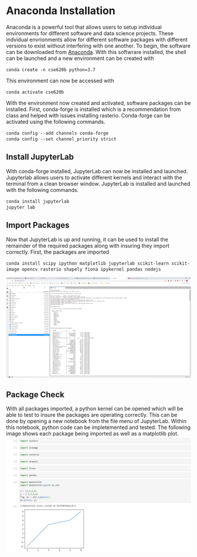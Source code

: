 # Anaconda Installation
Anaconda is a powerful tool that allows users to setup individual environments for different software and data science projects. These indvidual envrionments allow for different software packages with different versions to exist without interfering with one another. To begin, the software can be downloaded from [Anaconda](https://www.anaconda.com/). With this softwrare installed, the shell can be launched and a new environment can be created with 

```
conda create -n cse620b python=3.7
```

This environment can now be accessed with 

```
conda activate cse620b
```
With the environment now created and activated, software packages can be installed. First, conda-forge is installed which is a recommendation from class and helped with issues installing rasterio. Conda-forge can be activated using the following commands.
```
conda config --add channels conda-forge
conda config --set channel_priority strict
```

## Install JupyterLab
With conda-forge installed, JupyterLab can now be installed and launched. Jupyterlab allows users to activate different kernels and interact with the terminal from a clean browser window. JupyterLab is installed and launched with the following commands.
```
conda install jupyterlab
jupyter lab
```

## Import Packages
Now that JupyterLab is up and running, it can be used to install the remainder of the required packages along with insuring they import correctly.  First, the packages are imported
```
conda install scipy ipython matplotlib jupyterlab scikit-learn scikit-image opencv rasterio shapely fiona ipykernel pandas nodejs
```
![](https://github.com/hughest6/CSE620B/blob/Anaconda-Installation/jupyterlab%20package%20installation.PNG)

## Package Check
With all packages imported, a python kernel can be opened which will be able to test to insure the packages are operating correctly. This can be done by opening a new notebook from the file menu of JupyterLab. Within this notebook, python code can be impletemented and tested. The following image shows each package being imported as well as a matplotlib plot.
![](https://github.com/hughest6/CSE620B/blob/Anaconda-Installation/import_packages.PNG)
